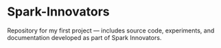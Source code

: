 # Spark-Innovators
Repository for my first project — includes source code, experiments, and documentation developed as part of Spark Innovators.
